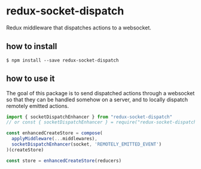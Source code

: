 # redux-socket-dispatch

Redux middleware that dispatches actions to a websocket.

## how to install

```
$ npm install --save redux-socket-dispatch
```

## how to use it

The goal of this package is to send dispatched actions through a websocket so
that they can be handled somehow on a server, and to locally dispatch remotely
emitted actions.

```js
import { socketDispatchEnhancer } from "redux-socket-dispatch"
// or const { socketDispatchEnhancer } = require("redux-socket-dispatch")

const enhancedCreateStore = compose(
  applyMiddleware(...middlewares),
  socketDispatchEnhancer(socket, 'REMOTELY_EMITTED_EVENT')
)(createStore)

const store = enhancedCreateStore(reducers)

```
